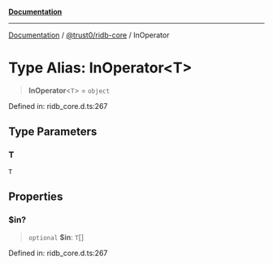 [**Documentation**](../../../README.md)

***

[Documentation](../../../README.md) / [@trust0/ridb-core](../README.md) / InOperator

# Type Alias: InOperator\<T\>

> **InOperator**\<`T`\> = `object`

Defined in: ridb\_core.d.ts:267

## Type Parameters

### T

`T`

## Properties

### $in?

> `optional` **$in**: `T`[]

Defined in: ridb\_core.d.ts:267
